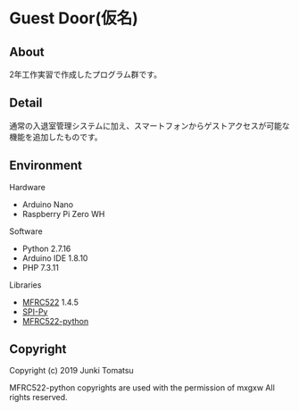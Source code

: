 # Guest Door(仮名)

## About
2年工作実習で作成したプログラム群です。

## Detail
通常の入退室管理システムに加え、スマートフォンからゲストアクセスが可能な機能を追加したものです。

## Environment
Hardware
- Arduino Nano
- Raspberry Pi Zero WH

Software
- Python 2.7.16
- Arduino IDE 1.8.10
- PHP 7.3.11

Libraries
- [MFRC522](https://github.com/miguelbalboa/rfid) 1.4.5
- [SPI-Py](https://github.com/lthiery/SPI-Py)
- [MFRC522-python](https://github.com/mxgxw/MFRC522-python)

## Copyright 
Copyright (c) 2019 Junki Tomatsu

MFRC522-python copyrights are used with the permission of mxgxw All rights reserved. 
